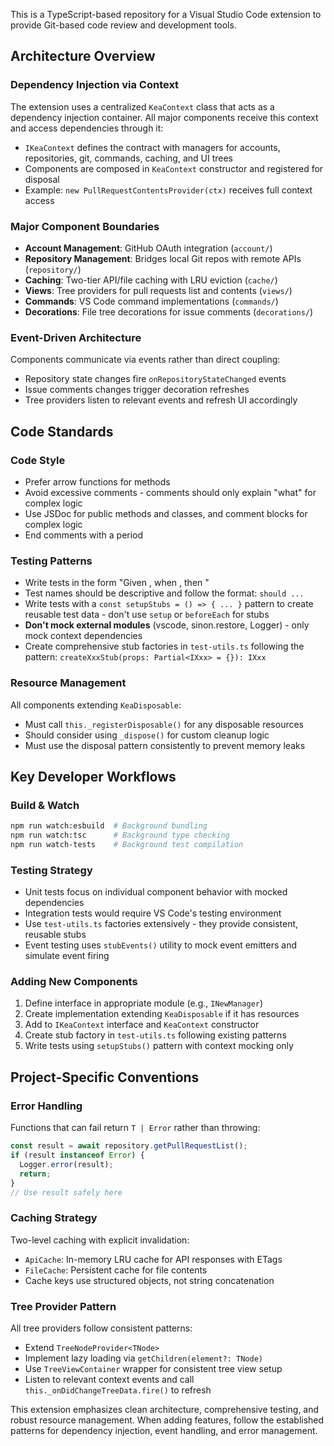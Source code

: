 This is a TypeScript-based repository for a Visual Studio Code extension to provide Git-based code review and development tools.

## Architecture Overview

### Dependency Injection via Context

The extension uses a centralized `KeaContext` class that acts as a dependency injection container. All major components receive this context and access dependencies through it:

- `IKeaContext` defines the contract with managers for accounts, repositories, git, commands, caching, and UI trees
- Components are composed in `KeaContext` constructor and registered for disposal
- Example: `new PullRequestContentsProvider(ctx)` receives full context access

### Major Component Boundaries

- **Account Management**: GitHub OAuth integration (`account/`)
- **Repository Management**: Bridges local Git repos with remote APIs (`repository/`)
- **Caching**: Two-tier API/file caching with LRU eviction (`cache/`)
- **Views**: Tree providers for pull requests list and contents (`views/`)
- **Commands**: VS Code command implementations (`commands/`)
- **Decorations**: File tree decorations for issue comments (`decorations/`)

### Event-Driven Architecture

Components communicate via events rather than direct coupling:

- Repository state changes fire `onRepositoryStateChanged` events
- Issue comments changes trigger decoration refreshes
- Tree providers listen to relevant events and refresh UI accordingly

## Code Standards

### Code Style

- Prefer arrow functions for methods
- Avoid excessive comments - comments should only explain "what" for complex logic
- Use JSDoc for public methods and classes, and comment blocks for complex logic
- End comments with a period

### Testing Patterns

- Write tests in the form "Given <context>, when <action>, then <expected result>"
- Test names should be descriptive and follow the format: `should ...`
- Write tests with a `const setupStubs = () => { ... }` pattern to create reusable test data - don't use `setup` or `beforeEach` for stubs
- **Don't mock external modules** (vscode, sinon.restore, Logger) - only mock context dependencies
- Create comprehensive stub factories in `test-utils.ts` following the pattern: `createXxxStub(props: Partial<IXxx> = {}): IXxx`

### Resource Management

All components extending `KeaDisposable`:

- Must call `this._registerDisposable()` for any disposable resources
- Should consider using `_dispose()` for custom cleanup logic
- Must use the disposal pattern consistently to prevent memory leaks

## Key Developer Workflows

### Build & Watch

```bash
npm run watch:esbuild  # Background bundling
npm run watch:tsc      # Background type checking
npm run watch-tests    # Background test compilation
```

### Testing Strategy

- Unit tests focus on individual component behavior with mocked dependencies
- Integration tests would require VS Code's testing environment
- Use `test-utils.ts` factories extensively - they provide consistent, reusable stubs
- Event testing uses `stubEvents()` utility to mock event emitters and simulate event firing

### Adding New Components

1. Define interface in appropriate module (e.g., `INewManager`)
2. Create implementation extending `KeaDisposable` if it has resources
3. Add to `IKeaContext` interface and `KeaContext` constructor
4. Create stub factory in `test-utils.ts` following existing patterns
5. Write tests using `setupStubs()` pattern with context mocking only

## Project-Specific Conventions

### Error Handling

Functions that can fail return `T | Error` rather than throwing:

```typescript
const result = await repository.getPullRequestList();
if (result instanceof Error) {
  Logger.error(result);
  return;
}
// Use result safely here
```

### Caching Strategy

Two-level caching with explicit invalidation:

- `ApiCache`: In-memory LRU cache for API responses with ETags
- `FileCache`: Persistent cache for file contents
- Cache keys use structured objects, not string concatenation

### Tree Provider Pattern

All tree providers follow consistent patterns:

- Extend `TreeNodeProvider<TNode>`
- Implement lazy loading via `getChildren(element?: TNode)`
- Use `TreeViewContainer` wrapper for consistent tree view setup
- Listen to relevant context events and call `this._onDidChangeTreeData.fire()` to refresh

This extension emphasizes clean architecture, comprehensive testing, and robust resource management. When adding features, follow the established patterns for dependency injection, event handling, and error management.
